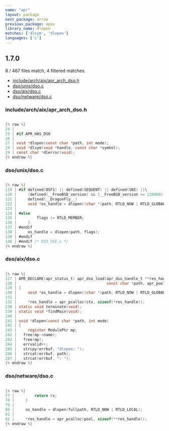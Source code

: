```yaml
---
name: "apr"
layout: package
next_package: arrow
previous_package: apex
library_name: dlopen
matches: ['dlsym', 'dlopen']
languages: ['c']
---
```

## 1.7.0
8 / 467 files match, 4 filtered matches.

 - [include/arch/aix/apr_arch_dso.h](#includearchaixapr_arch_dsoh)
 - [dso/unix/dso.c](#dsounixdsoc)
 - [dso/aix/dso.c](#dsoaixdsoc)
 - [dso/netware/dso.c](#dsonetwaredsoc)

### include/arch/aix/apr_arch_dso.h

```c

{% raw %}
24 | 
25 | #if APR_HAS_DSO
26 | 
27 | void *dlopen(const char *path, int mode);
28 | void *dlsym(void *handle, const char *symbol);
29 | const char *dlerror(void);
{% endraw %}

```
### dso/unix/dso.c

```c

{% raw %}
119 | #if defined(OSF1) || defined(SEQUENT) || defined(SNI) ||\
120 |     (defined(__FreeBSD_version) && (__FreeBSD_version >= 220000)) ||\
121 |     defined(__DragonFly__)
122 |     void *os_handle = dlopen((char *)path, RTLD_NOW | RTLD_GLOBAL);
123 | 
124 | #else
135 |         flags |= RTLD_MEMBER;
136 |     }
137 | #endif
138 |     os_handle = dlopen(path, flags);
139 | #endif    
140 | #endif /* DSO_USE_x */
{% endraw %}

```
### dso/aix/dso.c

```c

{% raw %}
127 | APR_DECLARE(apr_status_t) apr_dso_load(apr_dso_handle_t **res_handle, 
128 |                                        const char *path, apr_pool_t *ctx)
129 | {
130 |     void *os_handle = dlopen((char *)path, RTLD_NOW | RTLD_GLOBAL);
131 | 
132 |     *res_handle = apr_pcalloc(ctx, sizeof(*res_handle));
238 | static void terminate(void);
239 | static void *findMain(void);
240 | 
241 | void *dlopen(const char *path, int mode)
242 | {
243 |     register ModulePtr mp;
282 | 	free(mp->name);
283 | 	free(mp);
284 | 	errvalid++;
285 | 	strcpy(errbuf, "dlopen: ");
286 | 	strcat(errbuf, path);
287 | 	strcat(errbuf, ": ");
{% endraw %}

```
### dso/netware/dso.c

```c

{% raw %}
77 |         return rv;
78 |     }
79 | 
80 |     os_handle = dlopen(fullpath, RTLD_NOW | RTLD_LOCAL);
81 | 
82 |     *res_handle = apr_pcalloc(pool, sizeof(**res_handle));
{% endraw %}

```